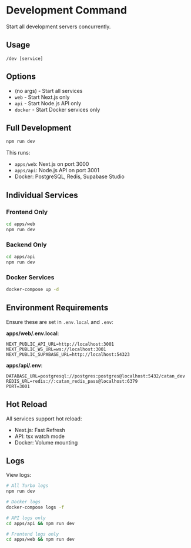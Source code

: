 # Development Command

Start all development servers concurrently.

## Usage

```
/dev [service]
```

## Options

- (no args) - Start all services
- `web` - Start Next.js only
- `api` - Start Node.js API only
- `docker` - Start Docker services only

## Full Development

```bash
npm run dev
```

This runs:
- `apps/web`: Next.js on port 3000
- `apps/api`: Node.js API on port 3001
- Docker: PostgreSQL, Redis, Supabase Studio

## Individual Services

### Frontend Only
```bash
cd apps/web
npm run dev
```

### Backend Only
```bash
cd apps/api
npm run dev
```

### Docker Services
```bash
docker-compose up -d
```

## Environment Requirements

Ensure these are set in `.env.local` and `.env`:

**apps/web/.env.local**:
```
NEXT_PUBLIC_API_URL=http://localhost:3001
NEXT_PUBLIC_WS_URL=ws://localhost:3001
NEXT_PUBLIC_SUPABASE_URL=http://localhost:54323
```

**apps/api/.env**:
```
DATABASE_URL=postgresql://postgres:postgres@localhost:5432/catan_dev
REDIS_URL=redis://:catan_redis_pass@localhost:6379
PORT=3001
```

## Hot Reload

All services support hot reload:
- Next.js: Fast Refresh
- API: tsx watch mode
- Docker: Volume mounting

## Logs

View logs:
```bash
# All Turbo logs
npm run dev

# Docker logs
docker-compose logs -f

# API logs only
cd apps/api && npm run dev

# Frontend logs only
cd apps/web && npm run dev
```
